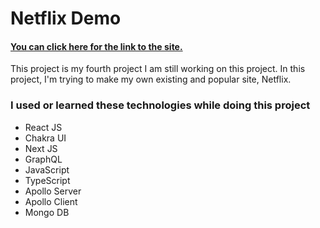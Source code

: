 # Netflix Demo

#### [You can click here for the link to the site.](https://netflix-me.vercel.app/)


This project is my fourth project I am still working on this project. In this project, I'm trying to make my own existing and popular site, Netflix.


### I used or learned these technologies while doing this project


* React JS
* Chakra UI
* Next JS
* GraphQL
* JavaScript
* TypeScript
* Apollo Server
* Apollo Client
* Mongo DB
